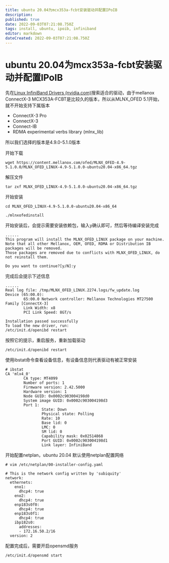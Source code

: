 ```yaml
---
title: ubuntu 20.04为mcx353a-fcbt安装驱动并配置IPoIB
description: 
published: true
date: 2022-09-03T07:21:08.750Z
tags: install, ubuntu, ipoib, infiniband
editor: markdown
dateCreated: 2022-09-03T07:21:08.750Z
---
```


# ubuntu 20.04为mcx353a-fcbt安装驱动并配置IPoIB

先在[Linux InfiniBand Drivers (nvidia.com)](https://network.nvidia.com/products/infiniband-drivers/linux/mlnx_ofed/)搜索适合的驱动，由于mellanox ConnectX-3 MCX353A-FCBT是比较久的版本，所以从MLNX_OFED 5.1开始，就不开始支持下属版本

- ConnectX-3 Pro
- ConnectX-3
- Connect-IB
- RDMA experimental verbs library (mlnx_lib)

所以我们选择的版本是4.9.0-5.1.0版本

开始下载

```shell
wget https://content.mellanox.com/ofed/MLNX_OFED-4.9-5.1.0.0/MLNX_OFED_LINUX-4.9-5.1.0.0-ubuntu20.04-x86_64.tgz
```

解压文件

```shell
tar zxf MLNX_OFED_LINUX-4.9-5.1.0.0-ubuntu20.04-x86_64.tgz
```

开始安装

```shell
cd MLNX_OFED_LINUX-4.9-5.1.0.0-ubuntu20.04-x86_64
```

```shell
./mlnxofedinstall
```

开始安装后，会提示需要安装依赖包，输入y确认即可，然后等待编译安装完成

```shell
......
This program will install the MLNX_OFED_LINUX package on your machine.
Note that all other Mellanox, OEM, OFED, RDMA or Distribution IB packages will be removed.
Those packages are removed due to conflicts with MLNX_OFED_LINUX, do not reinstall them.

Do you want to continue?[y/N]:y
```

完成后会提示下述信息

```shell
......
Real log file: /tmp/MLNX_OFED_LINUX.2274.logs/fw_update.log
Device (65:00.0):
        65:00.0 Network controller: Mellanox Technologies MT27500 Family [ConnectX-3]
        Link Width: x8
        PCI Link Speed: 8GT/s

Installation passed successfully
To load the new driver, run:
/etc/init.d/openibd restart
```

按照它的提示，重启服务，重新加载驱动

```shell
/etc/init.d/openibd restart
```

使用ibstat命令查看设备信息，有设备信息则代表驱动有被正常安装

```shell
# ibstat
CA 'mlx4_0'
        CA type: MT4099
        Number of ports: 1
        Firmware version: 2.42.5000
        Hardware version: 1
        Node GUID: 0x0002c903004198d0
        System image GUID: 0x0002c903004198d3
        Port 1:
                State: Down
                Physical state: Polling
                Rate: 10
                Base lid: 0
                LMC: 0
                SM lid: 0
                Capability mask: 0x02514868
                Port GUID: 0x0002c903004198d1
                Link layer: InfiniBand
```

开始配置netplan，ubuntu 20.04 默认使用netplan配置网络

```shell
# vim /etc/netplan/00-installer-config.yaml

# This is the network config written by 'subiquity'
network:
  ethernets:
    eno1:
      dhcp4: true
    eno2:
      dhcp4: true
    enp183s0f0:
      dhcp4: true
    enp183s0f1:
      dhcp4: true
    ibp182s0:
      addresses:
      - 172.16.50.2/16
  version: 2
```

配置完成后，需要开启opensmd服务

```
/etc/init.d/opensmd start 
```

